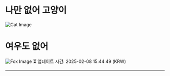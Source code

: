 
# 나만 없어 고양이

![Cat Image](https://cdn2.thecatapi.com/images/8lu.jpg)

# 여우도 없어
![Fox Image](https://randomfox.ca/images/71.jpg)
⏳ 업데이트 시간: 2025-02-08 15:44:49 (KRW)

---
